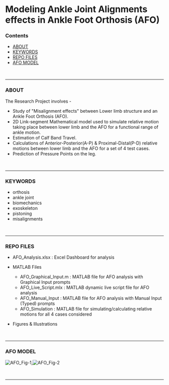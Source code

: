 # Modeling Ankle Joint Alignments effects in Ankle Foot Orthosis (AFO)

### Contents
- [ABOUT](#about)
- [KEYWORDS](#keywords)
- [REPO FILES](#repo-files)
- [AFO MODEL](#afo-model)

<br>
<hr>

### ABOUT
The Research Project involves -
- Study of "Misalignment effects" between Lower limb structure and an Ankle Foot Orthosis (AFO).
- 2D Link-segment Mathematical model used to simulate relative motion taking place between lower limb and the AFO for a functional range of ankle motion.
- Estimation of Calf Band Travel.
- Calculations of Anterior-Posterior(A-P) & Proximal-Distal(P-D) relative motions between lower limb and the AFO for a set of 4 test cases.
- Prediction of Pressure Points on the leg.

<br>
<hr>

### KEYWORDS
- orthosis
- ankle joint
- biomechanics
- exoskeleton
- pistoning
- misalignments

<br>
<hr>

### REPO FILES
* AFO_Analysis.xlsx : Excel Dashboard for analysis
* MATLAB Files
    * AFO_Graphical_Input.m : MATLAB file for AFO analysis with Graphical Input prompts
    * AFO_Live_Script.mlx : MATLAB dynamic live script file for AFO analysis
    * AFO_Manual_Input : MATLAB file for AFO analysis with Manual Input (Typed) prompts
    * AFO_Simulation : MATLAB file for simulating/calculating relative motions for all 4 cases considered

* Figures & Illustrations

<br>
<hr>

### AFO MODEL

![AFO_Fig-1](https://user-images.githubusercontent.com/68963724/139061305-212b83ea-5bea-44cd-a300-03694d48ab28.png),![AFO_Fig-2](https://user-images.githubusercontent.com/68963724/139061314-103af7e8-727f-40f7-8a0a-109b05d85ad8.png)

<br>
<hr>





